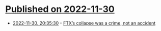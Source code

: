 # [Published on 2022-11-30](index.md)

* [2022-11-30, 20:35:30](https://news.ycombinator.com/item?id=33807257) - [FTX’s collapse was a crime, not an accident](https://www.coindesk.com/layer2/2022/11/30/ftxs-collapse-was-a-crime-not-an-accident/)
